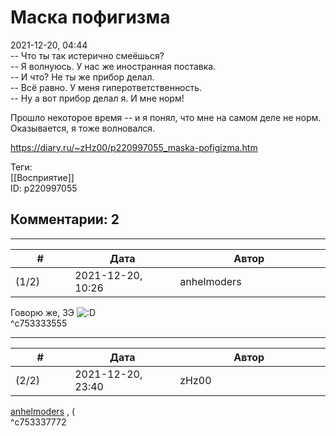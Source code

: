 Маска пофигизма
===============

  
2021-12-20, 04:44  
 -- Что ты так истерично смеёшься?   
 -- Я волнуюсь. У нас же иностранная поставка.   
 -- И что? Не ты же прибор делал.   
 -- Всё равно. У меня гиперответственность.   
 -- Ну а вот прибор делал я. И мне норм!   
   
 Прошло некоторое время -- и я понял, что мне на самом деле не норм. Оказывается, я тоже волновался.   
  
<https://diary.ru/~zHz00/p220997055_maska-pofigizma.htm>  
  
Теги:  
[[Восприятие]]  
ID: p220997055  


Комментарии: 2
--------------

  


---



|         #         |              Дата              |                     Автор                     |           ID           |
| --- | --- | --- | --- |
| (1/2) | 2021-12-20, 10:26 | anhelmoders | c753333555 |

  
 Говорю же, 3Э ![:D](/picture/1131.gif)   
 ^c753333555

---



|         #         |              Дата              |                     Автор                     |           ID           |
| --- | --- | --- | --- |
| (2/2) | 2021-12-20, 23:40 | zHz00 | c753337772 |

  
  [anhelmoders](https://anhelmoders.diary.ru "No plans. Only wonders.")  , (   
 ^c753337772